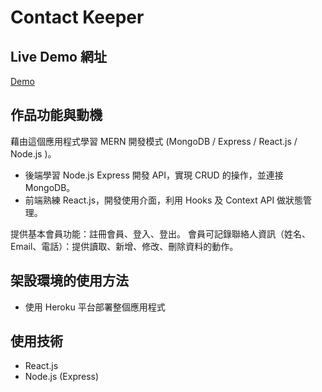 # Contact Keeper

## Live Demo 網址

[Demo](https://evening-oasis-17833.herokuapp.com/)

## 作品功能與動機

藉由這個應用程式學習 MERN 開發模式 (MongoDB / Express / React.js / Node.js )。

-   後端學習 Node.js Express 開發 API，實現 CRUD 的操作，並連接 MongoDB。
-   前端熟練 React.js，開發使用介面，利用 Hooks 及 Context API 做狀態管理。

提供基本會員功能：註冊會員、登入、登出。
會員可記錄聯絡人資訊（姓名、Email、電話）：提供讀取、新增、修改、刪除資料的動作。

## 架設環境的使用方法

-   使用 Heroku 平台部署整個應用程式

## 使用技術

-   React.js
-   Node.js (Express)
